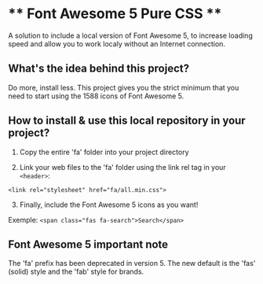 # ** Font Awesome 5 Pure CSS **
A solution to include a local version of Font Awesome 5, to increase loading speed and allow you to work localy without an Internet connection.



## What's the idea behind this project?
Do more, install less. This project gives you the strict minimum that you need to start using the 1588 icons of Font Awesome 5.



## How to install & use this local repository in your project?

1) Copy the entire 'fa' folder into your project directory


2) Link your web files to the 'fa' folder using the link rel tag in your ```<header>```:

  ```<link rel="stylesheet" href="fa/all.min.css">```
  

3) Finally, include the Font Awesome 5 icons as you want!

Exemple: ```<span class="fas fa-search">Search</span>```




## Font Awesome 5 important note
The 'fa' prefix has been deprecated in version 5. The new default is the 'fas' (solid) style and the 'fab' style for brands.
